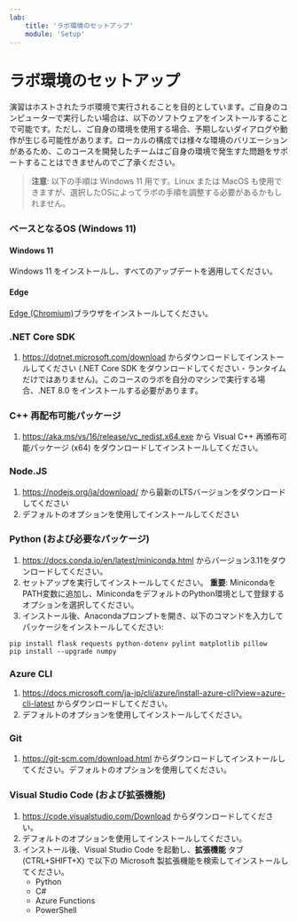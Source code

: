 ```yaml
---
lab:
    title: 'ラボ環境のセットアップ'
    module: 'Setup'
---
```


# ラボ環境のセットアップ

演習はホストされたラボ環境で実行されることを目的としています。ご自身のコンピューターで実行したい場合は、以下のソフトウェアをインストールすることで可能です。ただし、ご自身の環境を使用する場合、予期しないダイアログや動作が生じる可能性があります。ローカルの構成では様々な環境のバリエーションがあるため、このコースを開発したチームはご自身の環境で発生すた問題をサポートすることはできませんのでご了承ください。

> **注意**: 以下の手順は Windows 11 用です。Linux または MacOS も使用できますが、選択したOSによってラボの手順を調整する必要があるかもしれません。

### ベースとなるOS (Windows 11)

#### Windows 11

Windows 11 をインストールし、すべてのアップデートを適用してください。

#### Edge

[Edge (Chromium)](https://microsoft.com/edge)ブラウザをインストールしてください。

### .NET Core SDK

1. https://dotnet.microsoft.com/download からダウンロードしてインストールしてください (.NET Core SDK をダウンロードしてください - ランタイムだけではありません)。このコースのラボを自分のマシンで実行する場合、.NET 8.0 をインストールする必要があります。

### C++ 再配布可能パッケージ

1. https://aka.ms/vs/16/release/vc_redist.x64.exe から Visual C++ 再頒布可能パッケージ (x64) をダウンロードしてインストールしてください。

### Node.JS

1. https://nodejs.org/ja/download/ から最新のLTSバージョンをダウンロードしてください
2. デフォルトのオプションを使用してインストールしてください

### Python (および必要なパッケージ)

1. https://docs.conda.io/en/latest/miniconda.html からバージョン3.11をダウンロードしてください。
2. セットアップを実行してインストールしてください。
**重要**: MinicondaをPATH変数に追加し、MinicondaをデフォルトのPython環境として登録するオプションを選択してください。
3. インストール後、Anacondaプロンプトを開き、以下のコマンドを入力してパッケージをインストールしてください:

```
pip install flask requests python-dotenv pylint matplotlib pillow
pip install --upgrade numpy
```
### Azure CLI

1. https://docs.microsoft.com/ja-jp/cli/azure/install-azure-cli?view=azure-cli-latest からダウンロードしてください。
2. デフォルトのオプションを使用してインストールしてください。

### Git

1. https://git-scm.com/download.html からダウンロードしてインストールしてください。デフォルトのオプションを使用してください。

### Visual Studio Code (および拡張機能)

1. https://code.visualstudio.com/Download からダウンロードしてください。
2. デフォルトのオプションを使用してインストールしてください。
3. インストール後、Visual Studio Code を起動し、**拡張機能** タブ (CTRL+SHIFT+X) で以下の Microsoft 製拡張機能を検索してインストールしてください。
    - Python
    - C#
    - Azure Functions
    - PowerShell
